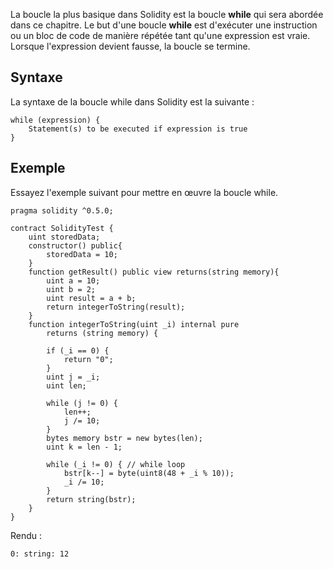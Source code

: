 La boucle la plus basique dans Solidity est la boucle **while** qui sera abordée dans ce chapitre. Le but d'une boucle **while** est d'exécuter une instruction ou un bloc de code de manière répétée tant qu'une expression est vraie. Lorsque l'expression devient fausse, la boucle se termine.

## Syntaxe

La syntaxe de la boucle while dans Solidity est la suivante :

```solidity
while (expression) {
    Statement(s) to be executed if expression is true
}
```

## Exemple

Essayez l'exemple suivant pour mettre en œuvre la boucle while.

```solidity
pragma solidity ^0.5.0;

contract SolidityTest {
    uint storedData; 
    constructor() public{
        storedData = 10;   
    }
    function getResult() public view returns(string memory){
        uint a = 10; 
        uint b = 2;
        uint result = a + b;
        return integerToString(result); 
    }
    function integerToString(uint _i) internal pure 
        returns (string memory) {
        
        if (_i == 0) {
            return "0";
        }
        uint j = _i;
        uint len;
        
        while (j != 0) {
            len++;
            j /= 10;
        }
        bytes memory bstr = new bytes(len);
        uint k = len - 1;
        
        while (_i != 0) { // while loop
            bstr[k--] = byte(uint8(48 + _i % 10));
            _i /= 10;
        }
        return string(bstr);
    }
}
```

Rendu :

```solidity
0: string: 12
```